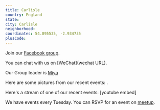 ```yaml
---
title: Carlisle
country: England
state: 
city: Carlisle
neighborhood: 
coordinates: 54.895535, -2.934735
plusCode:
---
```

Join our [Facebook group](https://www.facebook.com/groups/free.code.camp.carlisle).

You can chat with us on [WeChat](wechat URL).

Our Group leader is [Miya](freecodecamp.org/miya)

Here are some pictures from our recent events:
![]().

Here's a stream of one of our recent events:
[youtube embed]

We have events every Tuesday. You can RSVP for an event on [meetup](meetupurl).
